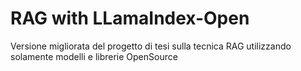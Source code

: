 # RAG with LLamaIndex-Open
 Versione migliorata del progetto di tesi sulla tecnica RAG utilizzando solamente modelli e librerie OpenSource
